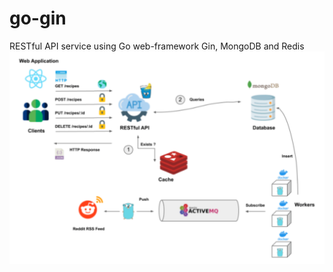 # go-gin
RESTful API service using Go web-framework Gin, MongoDB and Redis
![Project Architecture](arch.png)
